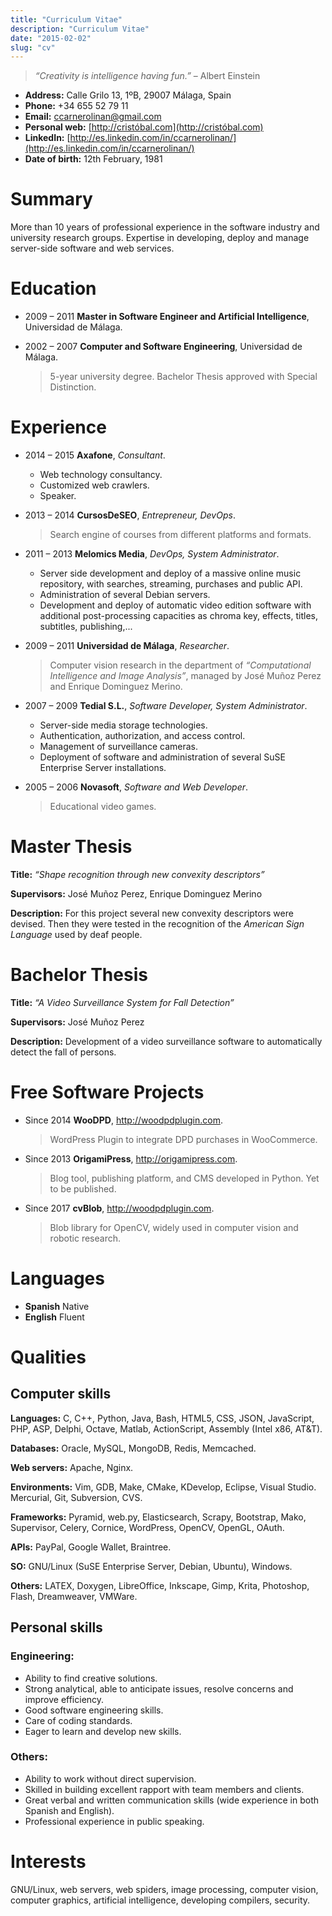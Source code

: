 ```yaml
---
title: "Curriculum Vitae"
description: "Curriculum Vitae"
date: "2015-02-02"
slug: "cv"
---
```


> *“Creativity is intelligence having fun.”* – Albert Einstein

* **Address:** Calle Grilo 13, 1ºB, 29007 Málaga, Spain
* **Phone:** +34 655 52 79 11
* **Email:** [ccarnerolinan@gmail.com](ccarnerolinan@gmail.com)
* **Personal web:** [http://cristóbal.com](http://cristóbal.com)
* **LinkedIn:** [http://es.linkedin.com/in/ccarnerolinan/](http://es.linkedin.com/in/ccarnerolinan/)
* **Date of birth:** 12th February, 1981

Summary
=======

More than 10 years of professional experience in the software industry and university research groups. Expertise in developing, deploy and manage server-side software and web services.

Education
=========

* 2009 – 2011 **Master in Software Engineer and Artificial Intelligence**, Universidad de Málaga.
* 2002 – 2007 **Computer and Software Engineering**, Universidad de Málaga.

	> 5-year university degree. Bachelor Thesis approved with Special Distinction.

Experience
==========

* 2014 – 2015 **Axafone**, *Consultant*.

	+ Web technology consultancy.
	+ Customized web crawlers.
	+ Speaker.
* 2013 – 2014 **CursosDeSEO**, *Entrepreneur, DevOps*.

	> Search engine of courses from different platforms and formats.
* 2011 – 2013 **Melomics Media**, *DevOps, System Administrator*.

	+ Server side development and deploy of a massive online music repository, with searches, streaming, purchases and public API.
	+ Administration of several Debian servers.
	+ Development and deploy of automatic video edition software with additional post-processing capacities as chroma key, effects, titles, subtitles, publishing,...
* 2009 – 2011 **Universidad de Málaga**, *Researcher*.

	> Computer vision research in the department of *“Computational Intelligence and Image Analysis”*, managed by José Muñoz Perez and Enrique Dominguez Merino.
* 2007 – 2009 **Tedial S.L.**, *Software Developer, System Administrator*.

	+ Server-side media storage technologies.
	+ Authentication, authorization, and access control.
	+ Management of surveillance cameras.
	+ Deployment of software and administration of several SuSE Enterprise Server installations.
* 2005 – 2006 **Novasoft**, *Software and Web Developer*.

	> Educational video games.

Master Thesis
===============

**Title:**
	*“Shape recognition through new convexity descriptors”*

**Supervisors:**
	José Muñoz Perez, Enrique Dominguez Merino

**Description:**
	For this project several new convexity descriptors were devised. Then they were tested in the recognition of the *American Sign Language* used by deaf people.

Bachelor Thesis
===============

**Title:**
	*“A Video Surveillance System for Fall Detection”*

**Supervisors:**
	José Muñoz Perez

**Description:**
	Development of a video surveillance software to automatically detect the fall of persons.

Free Software Projects
======================

* Since 2014 **WooDPD**, <http://woodpdplugin.com>.

	> WordPress Plugin to integrate DPD purchases in WooCommerce.
* Since 2013 **OrigamiPress**, <http://origamipress.com>.

	> Blog tool, publishing platform, and CMS developed in Python. Yet to be published.
* Since 2017 **cvBlob**, <http://woodpdplugin.com>.

	> Blob library for OpenCV, widely used in computer vision and robotic research.

Languages
=========

* **Spanish** Native
* **English** Fluent

Qualities
=========

Computer skills
---------------

**Languages:**
	C, C++, Python, Java, Bash, HTML5, CSS, JSON, JavaScript, PHP, ASP, Delphi, Octave, Matlab, ActionScript, Assembly (Intel x86, AT&T).

**Databases:**
	Oracle, MySQL, MongoDB, Redis, Memcached.

**Web servers:**
	Apache, Nginx.

**Environments:**
	Vim, GDB, Make, CMake, KDevelop, Eclipse, Visual Studio. Mercurial, Git, Subversion, CVS.

**Frameworks:**
	Pyramid, web.py, Elasticsearch, Scrapy, Bootstrap, Mako, Supervisor, Celery, Cornice, WordPress, OpenCV, OpenGL, OAuth.

**APIs:**
	PayPal, Google Wallet, Braintree.

**SO:**
	GNU/Linux (SuSE Enterprise Server, Debian, Ubuntu), Windows.

**Others:**
	LATEX, Doxygen, LibreOffice, Inkscape, Gimp, Krita, Photoshop, Flash, Dreamweaver, VMWare.

Personal skills
---------------

### Engineering:

* Ability to find creative solutions.
* Strong analytical, able to anticipate issues, resolve concerns and improve efficiency.
* Good software engineering skills.
* Care of coding standards.
* Eager to learn and develop new skills.

### Others:

* Ability to work without direct supervision.
* Skilled in building excellent rapport with team members and clients.
* Great verbal and written communication skills (wide experience in both Spanish and English).
* Professional experience in public speaking.

Interests
=========

GNU/Linux, web servers, web spiders, image processing, computer vision, computer graphics, artificial intelligence, developing compilers, security.
